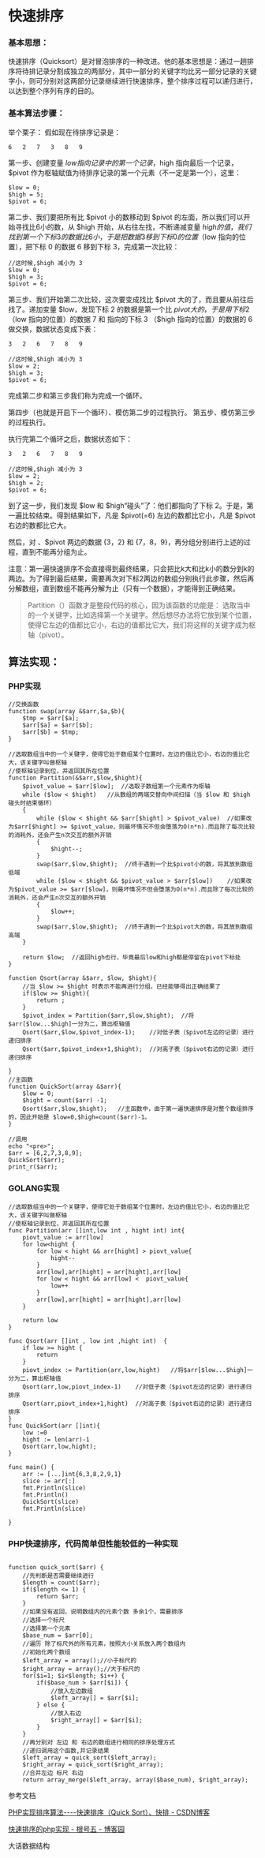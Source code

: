 # 快速排序

### 基本思想：
快速排序（Quicksort）是对冒泡排序的一种改进。他的基本思想是：通过一趟排序将待排记录分割成独立的两部分，其中一部分的关键字均比另一部分记录的关键字小，则可分别对这两部分记录继续进行快速排序，整个排序过程可以递归进行，以达到整个序列有序的目的。

### 基本算法步骤：
举个栗子： 
假如现在待排序记录是：

```
6   2   7   3   8   9
```

第一步、创建变量 $low 指向记录中的第一个记录，$high 指向最后一个记录，$pivot 作为枢轴赋值为待排序记录的第一个元素（不一定是第一个），这里：

```
$low = 0;
$high = 5;
$pivot = 6;
```
第二步、我们要把所有比 $pivot 小的数移动到 $pivot 的左面，所以我们可以开始寻找比6小的数，从 $high 开始，从右往左找，不断递减变量 $high 的值，我们找到第一个下标 3 的数据比 6 小，于是把数据 3 移到下标 0 的位置（$low 指向的位置），把下标 0 的数据 6 移到下标 3，完成第一次比较：

```
//这时候,$high 减小为 3
$low = 0;
$high = 3;
$pivot = 6;
```

第三步、我们开始第二次比较，这次要变成找比 $pivot 大的了，而且要从前往后找了。递加变量 $low，发现下标 2 的数据是第一个比 $pivot 大的，于是用下标 2 （$low 指向的位置）的数据 7 和 指向的下标 3 （$high 指向的位置）的数据的 6 做交换，数据状态变成下表：

```
3   2   6   7   8   9

//这时候,$high 减小为 3
$low = 2;
$high = 3;
$pivot = 6;
```

完成第二步和第三步我们称为完成一个循环。

第四步（也就是开启下一个循环）、模仿第二步的过程执行。 
第五步、模仿第三步的过程执行。

执行完第二个循环之后，数据状态如下：

```
3   2   6   7   8   9

//这时候,$high 减小为 3
$low = 2;
$high = 2;
$pivot = 6;
```

到了这一步，我们发现 $low 和 $high“碰头”了：他们都指向了下标 2。于是，第一遍比较结束。得到结果如下，凡是 $pivot(=6) 左边的数都比它小，凡是 $pivot 右边的数都比它大。

然后，对 、$pivot 两边的数据 {3，2} 和 {7，8，9}，再分组分别进行上述的过程，直到不能再分组为止。

注意：第一遍快速排序不会直接得到最终结果，只会把比k大和比k小的数分到k的两边。为了得到最后结果，需要再次对下标2两边的数组分别执行此步骤，然后再分解数组，直到数组不能再分解为止（只有一个数据），才能得到正确结果。

> Partition（）函数才是整段代码的核心，因为该函数的功能是：
选取当中的一个关键字，比如选择第一个关键字。然后想尽办法将它放到某个位置，
使得它左边的值都比它小，右边的值都比它大，我们将这样的关键字成为枢轴（pivot）。

## 算法实现：

### PHP实现

```
//交换函数
function swap(array &$arr,$a,$b){
    $tmp = $arr[$a];
    $arr[$a] = $arr[$b];
    $arr[$b] = $tmp;
}

//选取数组当中的一个关键字，使得它处于数组某个位置时，左边的值比它小，右边的值比它大，该关键字叫做枢轴
//使枢轴记录到位，并返回其所在位置
function Partition(&$arr,$low,$hight){
    $pivot_value = $arr[$low];  //选取子数组第一个元素作为枢轴
    while ($low < $hight)   //从数组的两端交替向中间扫描（当 $low 和 $high 碰头时结束循环）
    {
        while ($low < $hight && $arr[$hight] > $pivot_value)  //如果改为$arr[$hight] >= $pivot_value，则最坏情况不但会堕落为O(n*n).而且除了每次比较的消耗外，还会产生n次交互的额外开销
        {
            $hight--;
        }
        swap($arr,$low,$hight);  //终于遇到一个比$pivot小的数，将其放到数组低端
        while ($low < $hight && $pivot_value > $arr[$low])    //如果改为$pivot_value >= $arr[$low]，则最坏情况不但会堕落为O(n*n).而且除了每次比较的消耗外，还会产生n次交互的额外开销
        {
            $low++;
        }
        swap($arr,$low,$hight);  //终于遇到一个比$pivot大的数，将其放到数组高端
    }

    return $low;  //返回high也行，毕竟最后low和high都是停留在pivot下标处
}

function Qsort(array &$arr, $low, $hight){
    //当 $low >= $hight 时表示不能再进行分组，已经能够得出正确结果了
    if($low >= $hight){
        return ;
    }
    $pivot_index = Partition($arr,$low,$hight);  //将$arr[$low...$high]一分为二，算出枢轴值
    Qsort($arr,$low,$pivot_index-1);    //对低子表（$pivot左边的记录）进行递归排序
    Qsort($arr,$pivot_index+1,$hight);  //对高子表（$pivot右边的记录）进行递归排序
    
}
//主函数
function QuickSort(array &$arr){
    $low = 0;
    $hight = count($arr) -1;
    Qsort($arr,$low,$hight);   //主函数中，由于第一遍快速排序是对整个数组排序的，因此开始是 $low=0,$high=count($arr)-1。
}

//调用
echo "<pre>";
$arr = [6,2,7,3,8,9];
QuickSort($arr);
print_r($arr);

```

### GOLANG实现
```
//选取数组当中的一个关键字，使得它处于数组某个位置时，左边的值比它小，右边的值比它大，该关键字叫做枢轴
//使枢轴记录到位，并返回其所在位置
func Partition(arr []int,low int , hight int) int{
	piovt_value := arr[low]
	for low<hight {
		for low < hight && arr[hight] > piovt_value{
			hight--
		}
		arr[low],arr[hight] = arr[hight],arr[low]
		for low < hight && arr[low] <  piovt_value{
			low++
		}
		arr[low],arr[hight] = arr[hight],arr[low]
	}

	return low
}

func Qsort(arr []int , low int ,hight int)  {
	if low >= hight {
		return
	}
	piovt_index := Partition(arr,low,hight)   //将$arr[$low...$high]一分为二，算出枢轴值
	Qsort(arr,low,piovt_index-1)    //对低子表（$pivot左边的记录）进行递归排序
	Qsort(arr,piovt_index+1,hight)  //对高子表（$pivot右边的记录）进行递归排序
}
func QuickSort(arr []int){
	low :=0
	hight := len(arr)-1
	Qsort(arr,low,hight);
}

func main() {
	arr := [...]int{6,3,8,2,9,1}
	slice := arr[:]
	fmt.Println(slice)
	fmt.Println()
	QuickSort(slice)
	fmt.Println(slice)
	
}
```


### PHP快速排序，代码简单但性能较低的一种实现
```

function quick_sort($arr) {
    //先判断是否需要继续进行
    $length = count($arr);
    if($length <= 1) {
        return $arr;
    }
    //如果没有返回，说明数组内的元素个数 多余1个，需要排序
    //选择一个标尺
    //选择第一个元素
    $base_num = $arr[0];
    //遍历 除了标尺外的所有元素，按照大小关系放入两个数组内
    //初始化两个数组
    $left_array = array();//小于标尺的
    $right_array = array();//大于标尺的
    for($i=1; $i<$length; $i++) {
        if($base_num > $arr[$i]) {
            //放入左边数组
            $left_array[] = $arr[$i];
        } else {
            //放入右边
            $right_array[] = $arr[$i];
        }
    }
    //再分别对 左边 和 右边的数组进行相同的排序处理方式
    //递归调用这个函数,并记录结果
    $left_array = quick_sort($left_array);
    $right_array = quick_sort($right_array);
    //合并左边 标尺 右边
    return array_merge($left_array, array($base_num), $right_array);

```





参考文档

 [PHP实现排序算法----快速排序（Quick Sort）、快排 - CSDN博客](https://blog.csdn.net/baidu_30000217/article/details/53311840)
 
 [快速排序的php实现 - 根号五 - 博客园](https://www.cnblogs.com/firstForEver/p/5155393.html)
 
 大话数据结构
